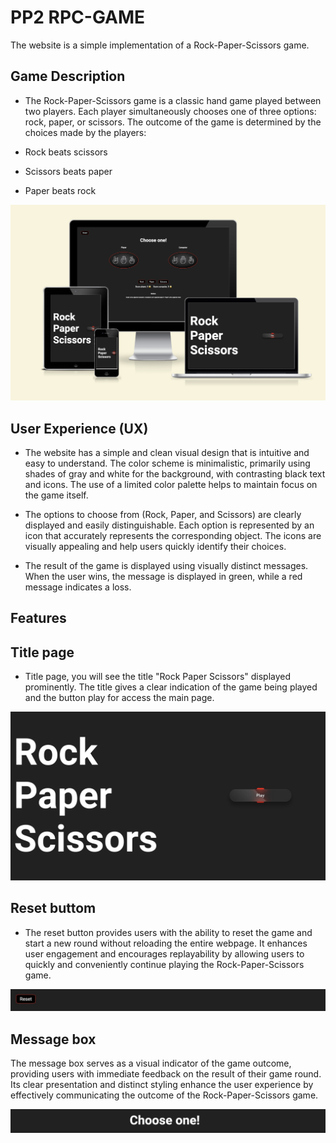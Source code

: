 # PP2 RPC-GAME

The website is a simple implementation of a Rock-Paper-Scissors game.

## Game Description

- The Rock-Paper-Scissors game is a classic hand game played between two players. Each player simultaneously chooses one of three options: rock, paper, or scissors. The outcome of the game is determined by the choices made by the players:

- Rock beats scissors
- Scissors beats paper
- Paper beats rock

<img src="documentation/images/responsive-rpc.png" alt="Rpc-responsive">


## User Experience (UX)

- The website has a simple and clean visual design that is intuitive and easy to understand. The color scheme is minimalistic, primarily using shades of gray and white for the background, with contrasting black text and icons. The use of a limited color palette helps to maintain focus on the game itself.

- The options to choose from (Rock, Paper, and Scissors) are clearly displayed and easily distinguishable. Each option is represented by an icon that accurately represents the corresponding object. The icons are visually appealing and help users quickly identify their choices.

- The result of the game is displayed using visually distinct messages. When the user wins, the message is displayed in green, while a red message indicates a loss.


## Features

## Title page
- Title page, you will see the title "Rock Paper Scissors" displayed prominently. The title gives a clear indication of the game being played and the button play for access the main page.

<img src="documentation/images/index-image.jpg" alt="title">

## Reset buttom

- The reset button provides users with the ability to reset the game and start a new round without reloading the entire webpage. It enhances user engagement and encourages replayability by allowing users to quickly and conveniently continue playing the Rock-Paper-Scissors game.

<img src="documentation/images/reset-btn.jpg" alt="reset-btn">

## Message box

The message box serves as a visual indicator of the game outcome, providing users with immediate feedback on the result of their game round. Its clear presentation and distinct styling enhance the user experience by effectively communicating the outcome of the Rock-Paper-Scissors game.

<img src="documentation/images/message-image.jpg" alt="message">
<!-- 
The home page of the website features a title "ENIAC: The First General-Purpose Electronic Digital Computer" overlaid on top of it.

<img src="documentation/images/features/first-container.jpg" alt="title-ENIAC">

- This section there is a brief introduction to the website, which provides some background information about the ENIAC and its historical significance.

<img src="documentation/images/features/introduction.jpg" alt="title-ENIAC">

- This section below provide information about the specific goal the ENIAC was designed, includes an image and a button "READ MORE" that interact with ABOUT PAGE on the website.

<img src="documentation/images/features/third-section.jpg" alt="Third-section">

- This section there are a video of University of Pennsylvania  and also a text explaining about ENIAC.

<img src="documentation/images/features/fourth-section.jpg" alt="fourth-section">

### Footer

- The footer is fixed to bottom all pages.
- Links to the main social media.

<img src="documentation/images/features/footer.jpeg" alt="footer-section">
</p>

### About Page

On the ABOUT PAGE we have an explanatory text about ENIAC followed by four images with descriptions.

<img src="documentation/images/features/about.jpeg" alt="about-content">

<img src="documentation/images/features/about-images.jpeg" alt="images-programers">

<img src="documentation/images/features/about-text.jpeg" alt="text">

### Sign up

On Sign up page the users can subscribe to receive more history content.

<img src="documentation/images/features/signup.jpeg" alt="text">

## Future Features

### Visual Enhancements

- We will add more visual elements to the website, such as images, videos, or animations. This  will  help to make the website more engaging and visually appealing.

### Feedback System

- We will add a feedback system that would allow users to provide feedback or report bugs. This would help to improve the quality of the project and provide users with a better experience.

## Tools & Technologies Used

- [HTML](https://en.wikipedia.org/wiki/HTML) used for the main site content.
- [CSS](https://en.wikipedia.org/wiki/CSS) used for the main site design and layout.
- [CSS Flexbox](https://www.w3schools.com/css/css3_flexbox.asp) used for an enhanced responsive layout.
- [Git](https://git-scm.com) used for version control. (`git add`, `git commit`, `git push`)
- [GitHub](https://github.com) used for secure online code storage.
- [GitHub Pages](https://pages.github.com) used for hosting the deployed front-end site.
- [Gitpod](https://gitpod.io) used as a cloud-based IDE for development.
- [Markdown Builder](https://traveltimn.github.io/markdown-builder/) used to help generate the Markdown files.
- [Am I Responsive?](https://ui.dev/amiresponsive) used to show the website on a range of devices.

## Testing

For all testing, please refer to the [TESTING.md](TESTING.md) file.

## Deployment

The site was deployed to GitHub Pages. The steps to deploy are as follows:

- In the [GitHub repository](https://github.com/Godinhoweverson/PP1_Eniac_First_Computer), navigate to the Settings tab
- From the source section drop-down menu, select the **Main** Branch, then click "Save".
- The page will be automatically refreshed with a detailed ribbon display to indicate the successful deployment.

The live link can be found [here](https://godinhoweverson.github.io/PP1_Eniac_First_Computer/)

### Local Deployment

This project can be cloned or forked in order to make a local copy on your own system.

#### Cloning

You can clone the repository by following these steps:

1. Go to the [GitHub repository](https://github.com/Godinhoweverson/PP1_Eniac_First_Computer)
2. Locate the Code button above the list of files and click it
3. Select if you prefer to clone using HTTPS, SSH, or GitHub CLI and click the copy button to copy the URL to your clipboard
4. Open Git Bash or Terminal
5. Change the current working directory to the one where you want the cloned directory
6. In your IDE Terminal, type the following command to clone my repository:
	- `git clone https://github.com/Godinhoweverson/PP1_Eniac_First_Computer.git`
7. Press Enter to create your local clone.

Alternatively, if using Gitpod, you can click below to create your own workspace using this repository.

[![Open in Gitpod](https://gitpod.io/button/open-in-gitpod.svg)](https://gitpod.io/#https://github.com/Godinhoweverson/PP1_Eniac_First_Computer)

Please note that in order to directly open the project in Gitpod, you need to have the browser extension installed.
A tutorial on how to do that can be found [here](https://www.gitpod.io/docs/configure/user-settings/browser-extension).

#### Forking

By forking the GitHub Repository, we make a copy of the original repository on our GitHub account to view and/or make changes without affecting the original owner's repository.
You can fork this repository by using the following steps:

1. Log in to GitHub and locate the [GitHub Repository](https://github.com/Godinhoweverson/PP1_Eniac_First_Computer)
2. At the top of the Repository (not top of page) just above the "Settings" Button on the menu, locate the "Fork" Button.
3. Once clicked, you should now have a copy of the original repository in your own GitHub account!

## Credits

### Content

| Source | Location | Notes |
| --- | --- | --- |
| [Markdown Builder](https://traveltimn.github.io/markdown-builder) | README and TESTING | tool to help generate the Markdown files |
| [W3Schools](https://www.w3schools.com/howto/howto_js_topnav_responsive.asp) | entire site | responsive HTML/CSS/ navbar|
| [W3Schools](https://www.w3schools.com/html/html_forms.asp) | sign up page | form and input element |
| [Flexbox Froggy](https://flexboxfroggy.com/) | entire site | modern responsive layouts |
| [Flexbox](https://css-tricks.com/snippets/css/a-guide-to-flexbox/) | entire site | modern responsive layouts |

### Media

| Source | Location | Type | Notes |
| --- | --- | --- | --- |
| [Pexels](https://www.pexels.com) | entire site | image | on all pages |
| [Lorem Picsum](https://picsum.photos) | home page | image | on all pages|
| [Wikipedia](https://www.wikipedia.org/) | Content | text | search source |
| [Youtube](https://www.youtube.com/watch?v=k4oGI_dNaPc) | home page | video | video on fourth-container |

### Acknowledgements

- I would like to thank the [Code Institute Slack community](https://code-institute-room.slack.com) for the technical support.
- I would like to thank my wife Deborah, for believing in me, and allowing me to make this transition into software development. --> --> -->
